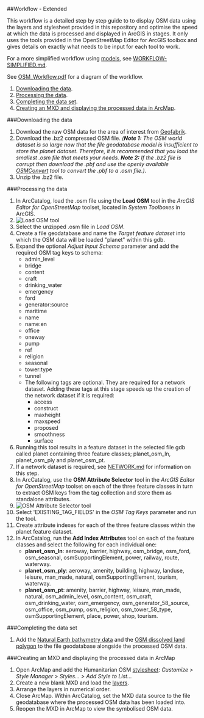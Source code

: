 ##Workflow - Extended

This workflow is a detailed step by step guide to to display OSM data using the layers and stylesheet provided in this repository and optimise the speed at which the data is processed and displayed in ArcGIS in stages. It only uses the tools provided in the OpenStreetMap Editor for ArcGIS toolbox and gives details on exactly what needs to be input for each tool to work.

For a more simplified workflow using [models](https://github.com/GASCUK/OpenStreetMap-ArcGIS/tree/master/Models), see [WORKFLOW-SIMPLIFIED.md](https://github.com/GASCUK/OpenStreetMap-ArcGIS/blob/master/Resources/WORKFLOW-SIMPLIFIED.md).

See [OSM_Workflow.pdf](https://github.com/GASCUK/OpenStreetMap-ArcGIS/blob/master/Resources/OSM_Workflow.pdf) for a diagram of the workflow.

1. [Downloading the data](https://github.com/GASCUK/OpenStreetMap-ArcGIS/blob/master/Resources/WORKFLOW-EXTENDED.md#downloading-the-data).
2. [Processing the data](https://github.com/GASCUK/OpenStreetMap-ArcGIS/blob/master/Resources/WORKFLOW-EXTENDED.md#processing-the-data).
3. [Completing the data set](https://github.com/GASCUK/OpenStreetMap-ArcGIS/blob/master/Resources/WORKFLOW-EXTENDED.md#completing-the-data-set).
4. [Creating an MXD and displaying the processed data in ArcMap](https://github.com/GASCUK/OpenStreetMap-ArcGIS/blob/master/Resources/WORKFLOW-EXTENDED.md#creating-an-mxd-and-displaying-the-processed-data-in-arcmap).

###Downloading the data

1. Download the raw OSM data for the area of interest from [Geofabrik](http://download.geofabrik.de/). 
 1. Download the .bz2 compressed OSM file. _(**Note 1:** The OSM world dataset is so large now that the file geodatabase model is insufficient to store the planet dataset. Therefore, it is recommended that you load the smallest .osm file that meets your needs. **Note 2:** If the .bz2 file is corrupt then download the .pbf and use the openly available [OSMConvert](http://wiki.openstreetmap.org/wiki/Osmconvert) tool to convert the .pbf to a .osm file.)_.
 2. Unzip the .bz2 file.

###Processing the data

1. In ArcCatalog, load the .osm file using the **Load OSM** tool in the *ArcGIS Editor for OpenStreetMap* toolset, located in *System Toolboxes* in ArcGIS.
 1. ![Load OSM tool](https://raw.githubusercontent.com/GASCUK/OpenStreetMap-ArcGIS/master/Images/LoadOSMFile.png)
 2. Select the unzipped .osm file in *Load OSM*.
 3. Create a file geodatabase and name the *Target feature dataset* into which the OSM data will be loaded "planet" within this gdb.
 4. Expand the optional *Adjust Input Schema* parameter and add the required OSM tag keys to schema:
    * admin_level
    * bridge
    * content
    * craft
    * drinking_water
    * emergency
    * ford
    * generator:source
    * maritime
    * name
    * name:en
    * office
    * oneway
    * pump
    * ref
    * religion
    * seasonal
    * tower:type
    * tunnel
    * The following tags are optional. They are required for a network dataset. Adding these tags at this stage speeds up the creation of the network dataset if it is required:
      * access
      * construct
      * maxheight
      * maxspeed
      * proposed
      * smoothness
      * surface
 5. Running this tool results in a feature dataset in the selected file gdb called planet containing three feature classes; planet_osm_ln, planet_osm_ply and planet_osm_pt.
3. If a network dataset is required, see [NETWORK.md](https://github.com/GASCUK/OpenStreetMap-ArcGIS/blob/master/Resources/NETWORK.md) for information on this step.
4. In ArcCatalog, use the **OSM Attribute Selector** tool in the *ArcGIS Editor for OpenStreetMap* toolset on each of the three feature classes in turn to extract OSM keys from the tag collection and store them as standalone attributes.
 1. ![OSM Attribute Selector tool](https://raw.githubusercontent.com/GASCUK/OpenStreetMap-ArcGIS/master/Images/OSMAttributeSelector.png)
 2. Select 'EXISTING_TAG_FIELDS' in the *OSM Tag Keys* parameter and run the tool.
5. Create attribute indexes for each of the three feature classes within the planet feature dataset.
 1. In ArcCatalog, run the **Add Index Attributes** tool on each of the feature classes and select the following for each individual one:
       * **planet_osm_ln**: aeroway, barrier, highway, osm_bridge, osm_ford, osm_seasonal, osmSupportingElement, power, railway, route, waterway.
       * **planet_osm_ply**: aeroway, amenity, building, highway, landuse, leisure, man_made, natural, osmSupportingElement, tourism, waterway.
       * **planet_osm_pt**: amenity, barrier, highway, leisure, man_made, natural, osm_admin_level, osm_content, osm_craft, osm_drinking_water, osm_emergency, osm_generator_58_source, osm_office, osm_pump, osm_religion, osm_tower_58_type, osmSupportingElement, place, power, shop, tourism.

###Completing the data set
1. Add the [Natural Earth bathymetry data](https://github.com/GASCUK/OpenStreetMap-ArcGIS/blob/master/Data/README.md) and the [OSM dissolved land polygon](https://github.com/GASCUK/OpenStreetMap-ArcGIS/blob/master/Data/README.md) to the file geodatabase alongside the processed OSM data.

###Creating an MXD and displaying the processed data in ArcMap
1. Open ArcMap and add the Humanitarian OSM [stylesheet](https://github.com/GASCUK/OpenStreetMap-ArcGIS/tree/master/Styles): *Customize > Style Manager > Styles... > Add Style to List...*
2. Create a new blank MXD and load the [layers](https://github.com/GASCUK/OpenStreetMap-ArcGIS/tree/master/Layers).
2. Arrange the layers in numerical order.
3. Close ArcMap. Within ArcCatalog, set the MXD data source to the file geodatabase where the processed OSM data has been loaded into.
4. Reopen the MXD in ArcMap to view the symbolised OSM data.
